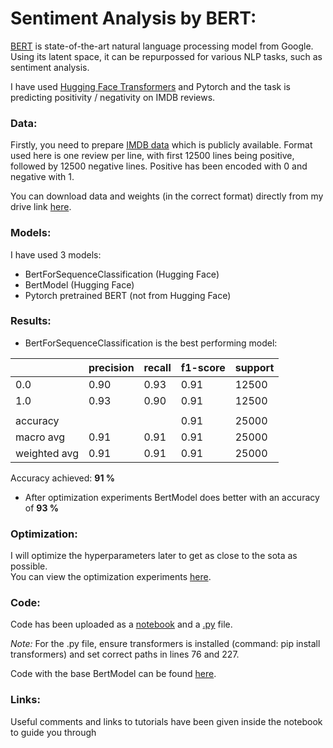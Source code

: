 # Sentiment Analysis by BERT:
[BERT](https://github.com/google-research/bert) is state-of-the-art natural language processing model from Google. Using its latent space, it can be repurpossed for various NLP tasks, such as sentiment analysis.  

I have used [Hugging Face Transformers](https://github.com/huggingface/transformers) and Pytorch and the task is predicting positivity / negativity on IMDB reviews.

### Data:  
Firstly, you need to prepare [IMDB data](https://www.kaggle.com/lakshmi25npathi/imdb-dataset-of-50k-movie-reviews) which is publicly available. Format used here is one review per line, with first 12500 lines being positive, followed by 12500 negative lines. Positive has been encoded with 0 and negative with 1.  
  
You can download data and weights (in the correct format) directly from my drive link [here](https://drive.google.com/drive/folders/1kgy7_0XwGGfbWsY6Y5PUpoCLwoSLt_Rc?usp=sharing).

### Models:   
I have used 3 models:

- BertForSequenceClassification (Hugging Face)
- BertModel (Hugging Face)
- Pytorch pretrained BERT (not from Hugging Face)

### Results:  
- BertForSequenceClassification is the best performing model:  

|              | precision | recall | f1-score | support |
|--------------|-----------|--------|----------|---------|
|          0.0 |      0.90 |   0.93 |     0.91 |   12500 |
|          1.0 |      0.93 |   0.90 |     0.91 |   12500 |
|              |           |        |          |         |
|     accuracy |           |        |     0.91 |   25000 |
|    macro avg |      0.91 |   0.91 |     0.91 |   25000 |
| weighted avg |      0.91 |   0.91 |     0.91 |   25000 |
  
Accuracy achieved: **91 %**
  
- After optimization experiments BertModel does better with an accuracy of **93 %**

### Optimization:  
I will optimize the hyperparameters later to get as close to the sota as possible.  
You can view the optimization experiments [here](https://colab.research.google.com/drive/1DP9JHqsDPTweMtCpi-i1fnSYjR657PGQ?usp=sharing).

### Code:  
Code has been uploaded as a [notebook](BERT-IMDB.ipynb) and a [.py](bert_imdb.py) file.  
  
*Note:* For the .py file, ensure transformers is installed (command: pip install transformers) and set correct paths in lines 76 and 227.

Code with the base BertModel can be found [here](https://colab.research.google.com/drive/1SWaQtV8noqjOveY3P6x7fZFdSUGEN5lh?usp=sharing).

### Links:
Useful comments and links to tutorials have been given inside the notebook to guide you through
